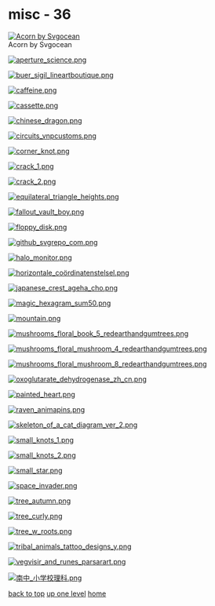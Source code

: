 # misc - 36
[![Acorn by Svgocean](/terminal/chromatic%20aberration/little/misc/acorn_by_svgocean.png "Acorn by Svgocean")](https://raw.githubusercontent.com/buckmanc/wallpapers/main/terminal/chromatic%20aberration/little/misc/acorn_by_svgocean.png)\
Acorn by Svgocean

[![aperture_science.png](/terminal/chromatic%20aberration/little/misc/aperture_science.png "aperture_science.png")](https://raw.githubusercontent.com/buckmanc/wallpapers/main/terminal/chromatic%20aberration/little/misc/aperture_science.png)

[![buer_sigil_lineartboutique.png](/terminal/chromatic%20aberration/little/misc/buer_sigil_lineartboutique.png "buer_sigil_lineartboutique.png")](https://raw.githubusercontent.com/buckmanc/wallpapers/main/terminal/chromatic%20aberration/little/misc/buer_sigil_lineartboutique.png)

[![caffeine.png](/terminal/chromatic%20aberration/little/misc/caffeine.png "caffeine.png")](https://raw.githubusercontent.com/buckmanc/wallpapers/main/terminal/chromatic%20aberration/little/misc/caffeine.png)

[![cassette.png](/terminal/chromatic%20aberration/little/misc/cassette.png "cassette.png")](https://raw.githubusercontent.com/buckmanc/wallpapers/main/terminal/chromatic%20aberration/little/misc/cassette.png)

[![chinese_dragon.png](/terminal/chromatic%20aberration/little/misc/chinese_dragon.png "chinese_dragon.png")](https://raw.githubusercontent.com/buckmanc/wallpapers/main/terminal/chromatic%20aberration/little/misc/chinese_dragon.png)

[![circuits_vnpcustoms.png](/terminal/chromatic%20aberration/little/misc/circuits_vnpcustoms.png "circuits_vnpcustoms.png")](https://raw.githubusercontent.com/buckmanc/wallpapers/main/terminal/chromatic%20aberration/little/misc/circuits_vnpcustoms.png)

[![corner_knot.png](/terminal/chromatic%20aberration/little/misc/corner_knot.png "corner_knot.png")](https://raw.githubusercontent.com/buckmanc/wallpapers/main/terminal/chromatic%20aberration/little/misc/corner_knot.png)

[![crack_1.png](/terminal/chromatic%20aberration/little/misc/crack_1.png "crack_1.png")](https://raw.githubusercontent.com/buckmanc/wallpapers/main/terminal/chromatic%20aberration/little/misc/crack_1.png)

[![crack_2.png](/terminal/chromatic%20aberration/little/misc/crack_2.png "crack_2.png")](https://raw.githubusercontent.com/buckmanc/wallpapers/main/terminal/chromatic%20aberration/little/misc/crack_2.png)

[![equilateral_triangle_heights.png](/terminal/chromatic%20aberration/little/misc/equilateral_triangle_heights.png "equilateral_triangle_heights.png")](https://raw.githubusercontent.com/buckmanc/wallpapers/main/terminal/chromatic%20aberration/little/misc/equilateral_triangle_heights.png)

[![fallout_vault_boy.png](/terminal/chromatic%20aberration/little/misc/fallout_vault_boy.png "fallout_vault_boy.png")](https://raw.githubusercontent.com/buckmanc/wallpapers/main/terminal/chromatic%20aberration/little/misc/fallout_vault_boy.png)

[![floppy_disk.png](/terminal/chromatic%20aberration/little/misc/floppy_disk.png "floppy_disk.png")](https://raw.githubusercontent.com/buckmanc/wallpapers/main/terminal/chromatic%20aberration/little/misc/floppy_disk.png)

[![github_svgrepo_com.png](/terminal/chromatic%20aberration/little/misc/github_svgrepo_com.png "github_svgrepo_com.png")](https://raw.githubusercontent.com/buckmanc/wallpapers/main/terminal/chromatic%20aberration/little/misc/github_svgrepo_com.png)

[![halo_monitor.png](/terminal/chromatic%20aberration/little/misc/halo_monitor.png "halo_monitor.png")](https://raw.githubusercontent.com/buckmanc/wallpapers/main/terminal/chromatic%20aberration/little/misc/halo_monitor.png)

[![horizontale_coördinatenstelsel.png](/terminal/chromatic%20aberration/little/misc/horizontale_coördinatenstelsel.png "horizontale_coördinatenstelsel.png")](https://raw.githubusercontent.com/buckmanc/wallpapers/main/terminal/chromatic%20aberration/little/misc/horizontale_coördinatenstelsel.png)

[![japanese_crest_ageha_cho.png](/terminal/chromatic%20aberration/little/misc/japanese_crest_ageha_cho.png "japanese_crest_ageha_cho.png")](https://raw.githubusercontent.com/buckmanc/wallpapers/main/terminal/chromatic%20aberration/little/misc/japanese_crest_ageha_cho.png)

[![magic_hexagram_sum50.png](/terminal/chromatic%20aberration/little/misc/magic_hexagram_sum50.png "magic_hexagram_sum50.png")](https://raw.githubusercontent.com/buckmanc/wallpapers/main/terminal/chromatic%20aberration/little/misc/magic_hexagram_sum50.png)

[![mountain.png](/terminal/chromatic%20aberration/little/misc/mountain.png "mountain.png")](https://raw.githubusercontent.com/buckmanc/wallpapers/main/terminal/chromatic%20aberration/little/misc/mountain.png)

[![mushrooms_floral_book_5_redearthandgumtrees.png](/terminal/chromatic%20aberration/little/misc/mushrooms_floral_book_5_redearthandgumtrees.png "mushrooms_floral_book_5_redearthandgumtrees.png")](https://raw.githubusercontent.com/buckmanc/wallpapers/main/terminal/chromatic%20aberration/little/misc/mushrooms_floral_book_5_redearthandgumtrees.png)

[![mushrooms_floral_mushroom_4_redearthandgumtrees.png](/terminal/chromatic%20aberration/little/misc/mushrooms_floral_mushroom_4_redearthandgumtrees.png "mushrooms_floral_mushroom_4_redearthandgumtrees.png")](https://raw.githubusercontent.com/buckmanc/wallpapers/main/terminal/chromatic%20aberration/little/misc/mushrooms_floral_mushroom_4_redearthandgumtrees.png)

[![mushrooms_floral_mushroom_8_redearthandgumtrees.png](/terminal/chromatic%20aberration/little/misc/mushrooms_floral_mushroom_8_redearthandgumtrees.png "mushrooms_floral_mushroom_8_redearthandgumtrees.png")](https://raw.githubusercontent.com/buckmanc/wallpapers/main/terminal/chromatic%20aberration/little/misc/mushrooms_floral_mushroom_8_redearthandgumtrees.png)

[![oxoglutarate_dehydrogenase_zh_cn.png](/terminal/chromatic%20aberration/little/misc/oxoglutarate_dehydrogenase_zh_cn.png "oxoglutarate_dehydrogenase_zh_cn.png")](https://raw.githubusercontent.com/buckmanc/wallpapers/main/terminal/chromatic%20aberration/little/misc/oxoglutarate_dehydrogenase_zh_cn.png)

[![painted_heart.png](/terminal/chromatic%20aberration/little/misc/painted_heart.png "painted_heart.png")](https://raw.githubusercontent.com/buckmanc/wallpapers/main/terminal/chromatic%20aberration/little/misc/painted_heart.png)

[![raven_animapins.png](/terminal/chromatic%20aberration/little/misc/raven_animapins.png "raven_animapins.png")](https://raw.githubusercontent.com/buckmanc/wallpapers/main/terminal/chromatic%20aberration/little/misc/raven_animapins.png)

[![skeleton_of_a_cat_diagram_ver_2.png](/terminal/chromatic%20aberration/little/misc/skeleton_of_a_cat_diagram_ver_2.png "skeleton_of_a_cat_diagram_ver_2.png")](https://raw.githubusercontent.com/buckmanc/wallpapers/main/terminal/chromatic%20aberration/little/misc/skeleton_of_a_cat_diagram_ver_2.png)

[![small_knots_1.png](/terminal/chromatic%20aberration/little/misc/small_knots_1.png "small_knots_1.png")](https://raw.githubusercontent.com/buckmanc/wallpapers/main/terminal/chromatic%20aberration/little/misc/small_knots_1.png)

[![small_knots_2.png](/terminal/chromatic%20aberration/little/misc/small_knots_2.png "small_knots_2.png")](https://raw.githubusercontent.com/buckmanc/wallpapers/main/terminal/chromatic%20aberration/little/misc/small_knots_2.png)

[![small_star.png](/terminal/chromatic%20aberration/little/misc/small_star.png "small_star.png")](https://raw.githubusercontent.com/buckmanc/wallpapers/main/terminal/chromatic%20aberration/little/misc/small_star.png)

[![space_invader.png](/terminal/chromatic%20aberration/little/misc/space_invader.png "space_invader.png")](https://raw.githubusercontent.com/buckmanc/wallpapers/main/terminal/chromatic%20aberration/little/misc/space_invader.png)

[![tree_autumn.png](/terminal/chromatic%20aberration/little/misc/tree_autumn.png "tree_autumn.png")](https://raw.githubusercontent.com/buckmanc/wallpapers/main/terminal/chromatic%20aberration/little/misc/tree_autumn.png)

[![tree_curly.png](/terminal/chromatic%20aberration/little/misc/tree_curly.png "tree_curly.png")](https://raw.githubusercontent.com/buckmanc/wallpapers/main/terminal/chromatic%20aberration/little/misc/tree_curly.png)

[![tree_w_roots.png](/terminal/chromatic%20aberration/little/misc/tree_w_roots.png "tree_w_roots.png")](https://raw.githubusercontent.com/buckmanc/wallpapers/main/terminal/chromatic%20aberration/little/misc/tree_w_roots.png)

[![tribal_animals_tattoo_designs_y.png](/terminal/chromatic%20aberration/little/misc/tribal_animals_tattoo_designs_y.png "tribal_animals_tattoo_designs_y.png")](https://raw.githubusercontent.com/buckmanc/wallpapers/main/terminal/chromatic%20aberration/little/misc/tribal_animals_tattoo_designs_y.png)

[![vegvisir_and_runes_parsarart.png](/terminal/chromatic%20aberration/little/misc/vegvisir_and_runes_parsarart.png "vegvisir_and_runes_parsarart.png")](https://raw.githubusercontent.com/buckmanc/wallpapers/main/terminal/chromatic%20aberration/little/misc/vegvisir_and_runes_parsarart.png)

[![南中_小学校理科.png](/terminal/chromatic%20aberration/little/misc/南中_小学校理科.png "南中_小学校理科.png")](https://raw.githubusercontent.com/buckmanc/wallpapers/main/terminal/chromatic%20aberration/little/misc/南中_小学校理科.png)


</p>
</details>


[back to top](#)
[up one level](/terminal/chromatic%20aberration/little/README.MD)
[home](/)
